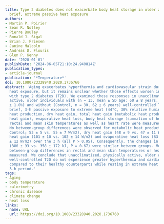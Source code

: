 ```yaml
---
title: Type 2 diabetes does not exacerbate body heat storage in older adults during
  brief, extreme passive heat exposure
authors:
- Martin P. Poirier
- Sean R. Notley
- Pierre Boulay
- Ronald J. Sigal
- Brian J. Friesen
- Janine Malcolm
- Andreas D. Flouris
- Glen P. Kenny
date: '2020-01-01'
publishDate: '2024-06-05T21:10:24.940814Z'
publication_types:
- article-journal
publication: '*Temperature*'
doi: 10.1080/23328940.2020.1736760
abstract: 'Aging exacerbates hyperthermia and cardiovascular strain during passive
  heat exposure, but it remains unclear whether those effects worsen in older adults
  with type 2 diabetes (T2D). We examined these responses in unacclimatized, physically
  active, older individuals with (n = 13, mean ± SD age: 60 ± 8 years, HbA1c: 7.0
  ± 1.0%) and without (Control, n = 30, 62 ± 6 years) well-controlled T2D during a
  brief, 3-h passive exposure to extreme heat (44°C, 30% relative humidity). Metabolic
  heat production, dry heat gain, total heat gain (metabolic heat production + dry
  heat gain), evaporative heat loss, body heat storage (summation of heat gain/loss),
  rectal and mean skin temperatures as well as heart rate were measured continuously.
  No between-group differences were observed for metabolic heat production (T2D vs.
  Control; 53 ± 5 vs. 55 ± 7 W/m2), dry heat gain (48 ± 9 vs. 47 ± 11 W/m2), total
  heat gain (101 ± 10 vs. 102 ± 14 W/m2) and evaporative heat loss (83 ± 10 vs. 85
  ± 12 W/m2) over the 3 h (all P > 0.05). Consequently, the changes in body heat storage
  (380 ± 93 vs. 358 ± 172 kJ, P = 0.67) were similar between groups. Moreover, no
  between-group differences in rectal and mean skin temperatures or heart rate were
  measured. We conclude that unacclimatized, physically active, older adults with
  well-controlled T2D do not experience greater hyperthermia and cardiovascular strain
  compared to their healthy counterparts while resting in extreme heat for a brief,
  3-h period.'
tags:
- Aging
- body temperature
- calorimetry
- chronic disease
- climate change
- heat loss
links:
- name: URL
  url: https://doi.org/10.1080/23328940.2020.1736760
---
```

